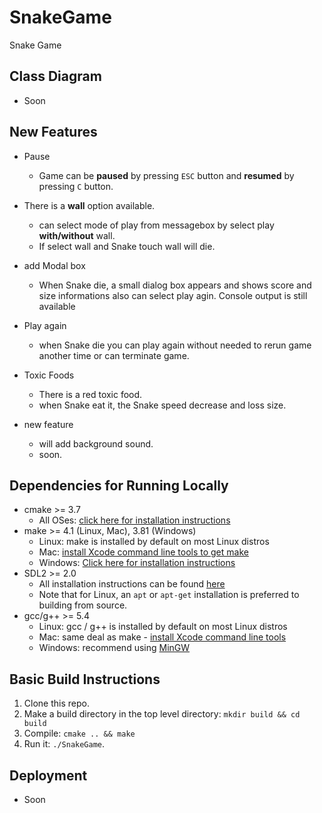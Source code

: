# SnakeGame
Snake Game


## Class Diagram 
  - Soon

## New Features
* Pause
  * Game can be **paused** by pressing `ESC` button and **resumed** by pressing `C` button.  

* There is a **wall** option available. 
  * can select mode of play from messagebox by select play **with/without** wall. 
  * If select wall and Snake touch wall will die. 

* add Modal box
  * When Snake die, a small dialog box appears and shows score and size informations also can select play agin. Console output is still available

* Play again
  * when Snake die you can play again without needed to rerun game another time or can terminate game. 

* Toxic Foods
  * There is a red toxic food.
  * when Snake eat it, the Snake speed decrease and  loss size.
  
* new feature  
  * will add background sound.
  * soon.
 
## Dependencies for Running Locally
* cmake >= 3.7
  * All OSes: [click here for installation instructions](https://cmake.org/install/)
* make >= 4.1 (Linux, Mac), 3.81 (Windows)
  * Linux: make is installed by default on most Linux distros
  * Mac: [install Xcode command line tools to get make](https://developer.apple.com/xcode/features/)
  * Windows: [Click here for installation instructions](http://gnuwin32.sourceforge.net/packages/make.htm)
* SDL2 >= 2.0
  * All installation instructions can be found [here](https://wiki.libsdl.org/Installation)
  * Note that for Linux, an `apt` or `apt-get` installation is preferred to building from source.
* gcc/g++ >= 5.4
  * Linux: gcc / g++ is installed by default on most Linux distros
  * Mac: same deal as make - [install Xcode command line tools](https://developer.apple.com/xcode/features/)
  * Windows: recommend using [MinGW](http://www.mingw.org/)

## Basic Build Instructions

1. Clone this repo.
2. Make a build directory in the top level directory: `mkdir build && cd build`
3. Compile: `cmake .. && make`
4. Run it: `./SnakeGame`.

## Deployment
  - Soon
